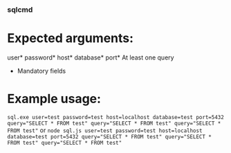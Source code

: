 ### sqlcmd

# Expected arguments:
user*
password*
host*
database*
port*
At least one query

* Mandatory fields

# Example usage:
`sql.exe user=test password=test host=localhost database=test port=5432 query="SELECT * FROM test" query="SELECT * FROM test" query="SELECT * FROM test"`
or
`node sql.js user=test password=test host=localhost database=test port=5432 query="SELECT * FROM test" query="SELECT * FROM test" query="SELECT * FROM test"`

